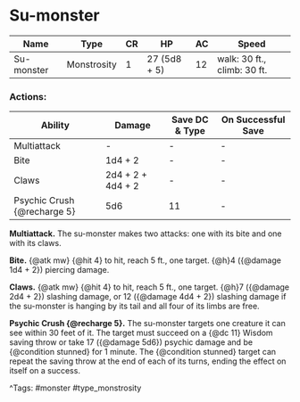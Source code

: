 # Su-monster

| Name | Type | CR | HP | AC | Speed |
|------|------|----|----|----|-------|
| Su-monster | Monstrosity | 1 | 27 (5d8 + 5) | 12 | walk: 30 ft., climb: 30 ft. |

### Actions:

| Ability | Damage | Save DC & Type | On Successful Save |
|---------|--------|----------------|--------------------|
| Multiattack | - | - | - |
| Bite | 1d4 + 2 | - | - |
| Claws | 2d4 + 2 + 4d4 + 2 | - | - |
| Psychic Crush {@recharge 5} | 5d6 | 11 | - |


**Multiattack.** The su-monster makes two attacks: one with its bite and one with its claws.

**Bite.** {@atk mw} {@hit 4} to hit, reach 5 ft., one target. {@h}4 ({@damage 1d4 + 2}) piercing damage.

**Claws.** {@atk mw} {@hit 4} to hit, reach 5 ft., one target. {@h}7 ({@damage 2d4 + 2}) slashing damage, or 12 ({@damage 4d4 + 2}) slashing damage if the su-monster is hanging by its tail and all four of its limbs are free.

**Psychic Crush {@recharge 5}.** The su-monster targets one creature it can see within 30 feet of it. The target must succeed on a {@dc 11} Wisdom saving throw or take 17 ({@damage 5d6}) psychic damage and be {@condition stunned} for 1 minute. The {@condition stunned} target can repeat the saving throw at the end of each of its turns, ending the effect on itself on a success.

^Tags: #monster #type_monstrosity